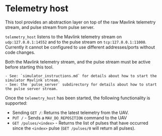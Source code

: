 Telemetry host
====

This tool provides an abstraction layer on top of the raw Mavlink telemetry stream, and pulse stream
from pulse server.

`telemetry_host` listens to the Mavlink telemetry stream on `udp:127.0.0.1:14552` and to the pulse
stream on `tcp:127.0.0.1:11000`. Currently it cannot be configured to use different addresses/ports
without code changes.

Both the Mavlink telemetry stream, and the pulse stream must be active before starting this tool.

    - See: `simulator_instructions.md` for details about how to start the simulator Mavlink stream.
    - See: the `pulse_server` subdirectory for details about how to start the pulse server stream.

Once the `telemetry_host` has been started, the following functionality is supported:

 - Sending `GET /`: Returns the latest telemetry from the UAV.
 - `PUT /` - Sends a `MAV_DO_REPOSITION` command to the UAV
 - `GET /pulses/<index>`  - Returns the list of pulses that have occurred since the `<index>` pulse
 (`GET /pulses/0` will return all pulses).